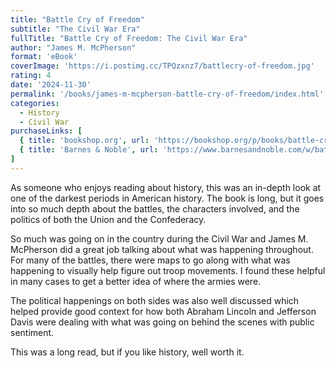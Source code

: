 ```yaml
---
title: "Battle Cry of Freedom"
subtitle: "The Civil War Era"
fullTitle: "Battle Cry of Freedom: The Civil War Era"
author: "James M. McPherson"
format: 'eBook'
coverImage: 'https://i.postimg.cc/TPQzxnz7/battlecry-of-freedom.jpg'
rating: 4
date: '2024-11-30'
permalink: '/books/james-m-mcpherson-battle-cry-of-freedom/index.html'
categories:
  - History
  - Civil War
purchaseLinks: [
  { title: 'bookshop.org', url: 'https://bookshop.org/p/books/battle-cry-of-freedom-the-civil-war-era-james-m-mcpherson/7413205?ean=9780195168952' },
  { title: 'Barnes & Noble', url: 'https://www.barnesandnoble.com/w/battle-cry-of-freedom-james-m-mcpherson/1100460413' }
]
---
```


As someone who enjoys reading about history, this was an in-depth look at one of the darkest periods in American history. The book is long, but it goes into so much depth about the battles, the characters involved, and the politics of both the Union and the Confederacy.

So much was going on in the country during the Civil War and James M. McPherson did a great job talking about what was happening throughout. For many of the battles, there were maps to go along with what was happening to visually help figure out troop movements. I found these helpful in many cases to get a better idea of where the armies were.

The political happenings on both sides was also well discussed which helped provide good context for how both Abraham Lincoln and Jefferson Davis were dealing with what was going on behind the scenes with public sentiment.

This was a long read, but if you like history, well worth it.